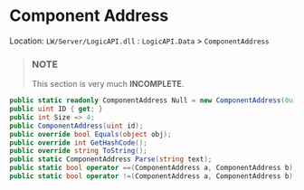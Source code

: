 # Component Address
Location: `LW/Server/LogicAPI.dll` : `LogicAPI.Data` > `ComponentAddress`

> ### NOTE
> This section is very much **INCOMPLETE**.

``` cs
public static readonly ComponentAddress Null = new ComponentAddress(0u);
public uint ID { get; }
public int Size => 4;
public ComponentAddress(uint id);
public override bool Equals(object obj);
public override int GetHashCode();
public override string ToString();
public static ComponentAddress Parse(string text);
public static bool operator ==(ComponentAddress a, ComponentAddress b);
public static bool operator !=(ComponentAddress a, ComponentAddress b);
```